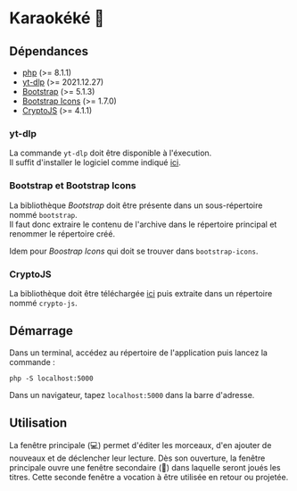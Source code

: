 # Karaokéké 🎉

## Dépendances

* [php](https://php.net/) (>= 8.1.1)
* [yt-dlp](https://github.com/yt-dlp/yt-dlp/) (>= 2021.12.27)
* [Bootstrap](https://getbootstrap.com/) (>= 5.1.3)
* [Bootstrap Icons](https://icons.getbootstrap.com/) (>= 1.7.0)
* [CryptoJS](https://github.com/brix/crypto-js/) (>= 4.1.1)

### yt-dlp

La commande `yt-dlp` doit être disponible à l'éxecution.\
Il suffit d'installer le logiciel comme indiqué [ici](https://github.com/yt-dlp/yt-dlp#installation).

### Bootstrap et Bootstrap Icons

La bibliothèque *Bootstrap* doit être présente dans un sous-répertoire nommé `bootstrap`.\
Il faut donc extraire le contenu de l'archive dans le répertoire principal et renommer le répertoire créé.

Idem pour *Boostrap Icons* qui doit se trouver dans `bootstrap-icons`.

### CryptoJS

La bibliothèque doit être téléchargée [ici](https://github.com/brix/crypto-js/tags)
puis extraite dans un répertoire nommé `crypto-js`.

## Démarrage

Dans un terminal, accédez au répertoire de l'application puis lancez la commande :
```
php -S localhost:5000
```

Dans un navigateur, tapez `localhost:5000` dans la barre d'adresse.

## Utilisation

La fenêtre principale (💻) permet d'éditer les morceaux, d'en ajouter de nouveaux et de déclencher leur lecture.
Dès son ouverture, la fenêtre principale ouvre une fenêtre secondaire (🎤) dans laquelle seront joués les titres.
Cette seconde fenêtre a vocation à être utilisée en retour ou projetée.
